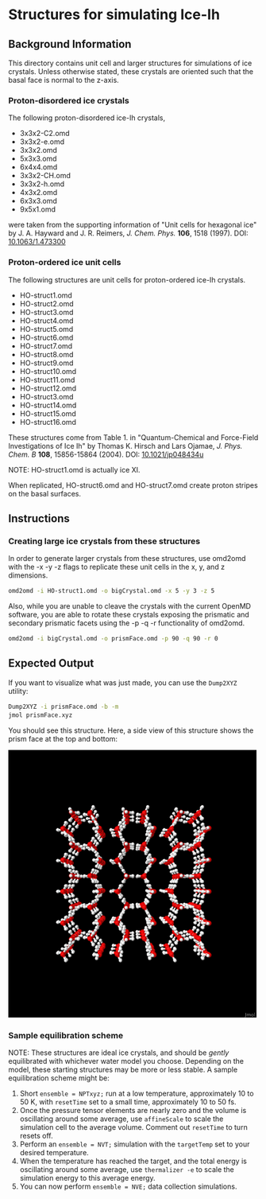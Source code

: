 # Structures for simulating Ice-Ih

## Background Information

This directory contains unit cell and larger structures for
simulations of ice crystals. Unless otherwise stated, these crystals
are oriented such that the basal face is normal to the z-axis.

### Proton-disordered ice crystals

The following proton-disordered ice-Ih crystals,

+ 3x3x2-C2.omd
+ 3x3x2-e.omd
+ 3x3x2.omd
+ 5x3x3.omd
+ 6x4x4.omd
+ 3x3x2-CH.omd
+ 3x3x2-h.omd
+ 4x3x2.omd
+ 6x3x3.omd
+ 9x5x1.omd

were taken from the supporting information of "Unit cells for
hexagonal ice" by J. A. Hayward and J. R. Reimers, *J. Chem. Phys.*
**106**, 1518 (1997).
DOI: [10.1063/1.473300](https://doi.org/10.1063/1.473300)

### Proton-ordered ice unit cells

The following structures are unit cells for proton-ordered ice-Ih
crystals.

+ HO-struct1.omd
+ HO-struct2.omd
+ HO-struct3.omd
+ HO-struct4.omd
+ HO-struct5.omd
+ HO-struct6.omd
+ HO-struct7.omd
+ HO-struct8.omd
+ HO-struct9.omd
+ HO-struct10.omd
+ HO-struct11.omd
+ HO-struct12.omd
+ HO-struct3.omd
+ HO-struct14.omd
+ HO-struct15.omd
+ HO-struct16.omd

These structures come from Table 1. in "Quantum-Chemical and
Force-Field Investigations of Ice Ih" by Thomas K. Hirsch and Lars
Ojamae, *J. Phys. Chem. B* **108**, 15856-15864 (2004).
DOI: [10.1021/jp048434u](https://doi.org/10.1021/jp048434u)

NOTE: HO-struct1.omd	is actually ice XI.

When replicated, HO-struct6.omd and HO-struct7.omd create proton
stripes on the basal surfaces.

## Instructions

### Creating large ice crystals from these structures 

In order to generate larger crystals from these structures, use
omd2omd with the -x -y -z flags to replicate these unit cells in the
x, y, and z dimensions.

```bash
omd2omd -i HO-struct1.omd -o bigCrystal.omd -x 5 -y 3 -z 5
```

Also, while you are unable to cleave the crystals with the current
OpenMD software, you are able to rotate these crystals exposing the
prismatic and secondary prismatic facets using the -p -q -r
functionality of omd2omd.

```bash
omd2omd -i bigCrystal.omd -o prismFace.omd -p 90 -q 90 -r 0
```

## Expected Output

If you want to visualize what was just made, you can use the `Dump2XYZ` utility:

```bash
Dump2XYZ -i prismFace.omd -b -m
jmol prismFace.xyz
```

You should see this structure.  Here, a side view of this structure shows the prism face at the top and bottom: 

<img src="../../figures/prismFace.png" alt="image" width="500" height="auto">

### Sample equilibration scheme

NOTE: These structures are ideal ice crystals, and should be *gently*
equilibrated with whichever water model you choose. Depending on the
model, these starting structures may be more or less stable. A
sample equilibration scheme might be:

1. Short `ensemble = NPTxyz;` run at a low temperature, approximately 
   10 to 50 K, with `resetTime` set to a small time, approximately 
   10 to 50 fs.
2. Once the pressure tensor elements are nearly zero and the volume is
   oscillating around some average, use `affineScale` to scale the
   simulation cell to the average volume. Comment out `resetTime` to 
   turn resets off.
3. Perform an `ensemble = NVT;` simulation with the `targetTemp` set 
   to your desired temperature.
4. When the temperature has reached the target, and the total energy
   is oscillating around some average, use `thermalizer -e` to scale 
   the simulation energy to this average energy.
5. You can now perform `ensemble = NVE;` data collection simulations.
